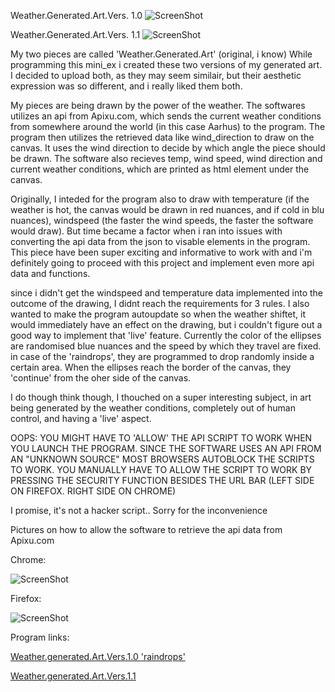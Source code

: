 Weather.Generated.Art.Vers. 1.0
![ScreenShot](https://github.com/NickSander/Mini_ex/blob/gh-pages/Mini_ex(6)%20'rain'/Wind%20generated%20art%20'rain'.png)

Weather.Generated.Art.Vers. 1.1
![ScreenShot](https://github.com/NickSander/Mini_ex/blob/gh-pages/Mini_ex(6)%20'rain'/Mini_ex(6)%20'lines'/Wind%20generated%20art%20'lines'.png)

My two pieces are called 'Weather.Generated.Art' (original, i know)
While programming this mini_ex i created these two versions of my generated art. I decided to upload both, as they may seem similair,
but their aesthetic expression was so different, and i really liked them both.

My pieces are being drawn by the power of the weather. The softwares utilizes an api from Apixu.com, which sends the current weather conditions
from somewhere around the world (in this case Aarhus) to the program. The program then utilizes the retrieved data like wind_direction
to draw on the canvas. It uses the wind direction to decide by which angle the piece should be drawn.
The software also recieves temp, wind speed, wind direction and current weather conditions, which are printed as html element under the canvas.

Originally, I inteded for the program also to draw with temperature (if the weather is hot, the canvas would be drawn in red nuances, and if cold in blu nuances),
windspeed (the faster the wind speeds, the faster the software would draw). But time became a factor when i ran into issues with converting the api data
from the json to visable elements in the program. This piece have been super exciting and informative to work with and i'm definitely going to proceed with this project
and implement even more api data and functions.

since i didn't get the windspeed and temperature data implemented into the outcome of the drawing, I didnt reach the requirements for 3 rules.
I also wanted to make the program autoupdate so when the weather shiftet, it would immediately have an effect on the drawing, but i couldn't figure out
a good way to implement that 'live' feature.
Currently the color of the ellipses are randomised blue nuances and the speed by which they travel are fixed. in case of the 'raindrops', they are
programmed to drop randomly inside a certain area. When the ellipses reach the border of the canvas, they 'continue' from the oher side of the canvas.

I do though think though, I thouched on a super interesting subject, in art being generated by the weather conditions, completely out of human control, and having a 'live' aspect.


OOPS: YOU MIGHT HAVE TO 'ALLOW' THE API SCRIPT TO WORK WHEN YOU LAUNCH THE PROGRAM. SINCE THE SOFTWARE USES AN API FROM AN "UNKNOWN SOURCE"
MOST BROWSERS AUTOBLOCK THE SCRIPTS TO WORK.
YOU MANUALLY HAVE TO ALLOW THE SCRIPT TO WORK BY PRESSING THE SECURITY FUNCTION BESIDES THE URL BAR (LEFT SIDE ON FIREFOX. RIGHT SIDE ON CHROME)

I promise, it's not a hacker script..
Sorry for the inconvenience

Pictures on how to allow the software to retrieve the api data from Apixu.com

Chrome:

![ScreenShot](https://github.com/NickSander/Mini_ex/blob/gh-pages/Mini_ex(6)%20'rain'/chrome.png)

Firefox:

![ScreenShot](https://github.com/NickSander/Mini_ex/blob/gh-pages/Mini_ex(6)%20'rain'/Firefox.png)


Program links:

[Weather.generated.Art.Vers.1.0 'raindrops'](https://rawgit.com/NickSander/Mini_ex/gh-pages/Mini_ex(6)%20'rain'/index.html)

[Weather.generated.Art.Vers.1.1](https://rawgit.com/NickSander/Mini_ex/gh-pages/Mini_ex(6)%20'rain'/Mini_ex(6)%20'lines'/index.html)
